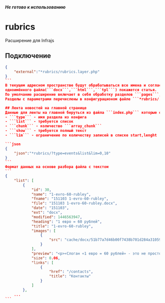 ***Не готово к использованию***

# rubrics
Расширение для Infrajs
## Подключение
````json
{
	"external":"*rubrics/rubrics.layer.php"
}
```
В текущем адресном пространстве будут обрабатываться все имена и согласно ```config.rubrics.main``` при наличии в папке ```~pages``` 
одноимённого файла(```docx```,```html```,```tpl```) покажется статья.
По умолчанию расширение включает в себя обработку разделов ```pages```, ```blog```, ```events```, ```files```.
Разделы с параметрами перечислены в конфигурационом файле ```*rubrics/.infra.json```. 

## Лента новостей на главной странице
Данные для ленты на главной беруться из файла ```index.php``` которые обрабатывает параметры 
- ```type``` - имя раздела из конфига
- ```list``` - требуется список
- ```chunk``` - количество ```array_chunk```
- ```show``` - требуется полный текст
- ```lim``` - ограничение по количеству записей в списке start,lenght

```json
{
	"json":"*rubrics/?type=events&list&lim=0,10"
}
```
Формат данных на основе разбора файла с текcтом
```
{
    "list": [
        {
            "id": 30,
            "name": "1-evro-60-rubley",
            "fname": "151103 1-evro-60-rubley",
            "file": "151103 1-evro-60-rubley.docx",
            "date": "151103",
            "ext": "docx",
            "modified": 1446563947,
            "heading": "1 евро = 60 рублей",
            "title": "1-evro-60-rubley",
            "images": [
                {
                    "src": "cache/docx/51b77a7d46b00f7438b701d284a31059/word/media/image1.jpeg"
                }
            ],
            "preview": "<p>«Слоган «1 евро = 60 рублей» - это не просто рекламная уловка, – говорит директор по продажам компании Кемппи. - Конечно, мы не имеем права менять валюту, тем более по такому курсу. Однако, стоимость нашего оборудования, которое изготавливается в Финляндии и поставляется исключительно оттуда, формируется, исходя именно из такого соотношения рубля к евро. </p>",
            "size": 0.06,
            "links": [
                {
                    "href": "/contacts",
                    "title": "Контакты"
                }
            ]
        },
    ...
```
